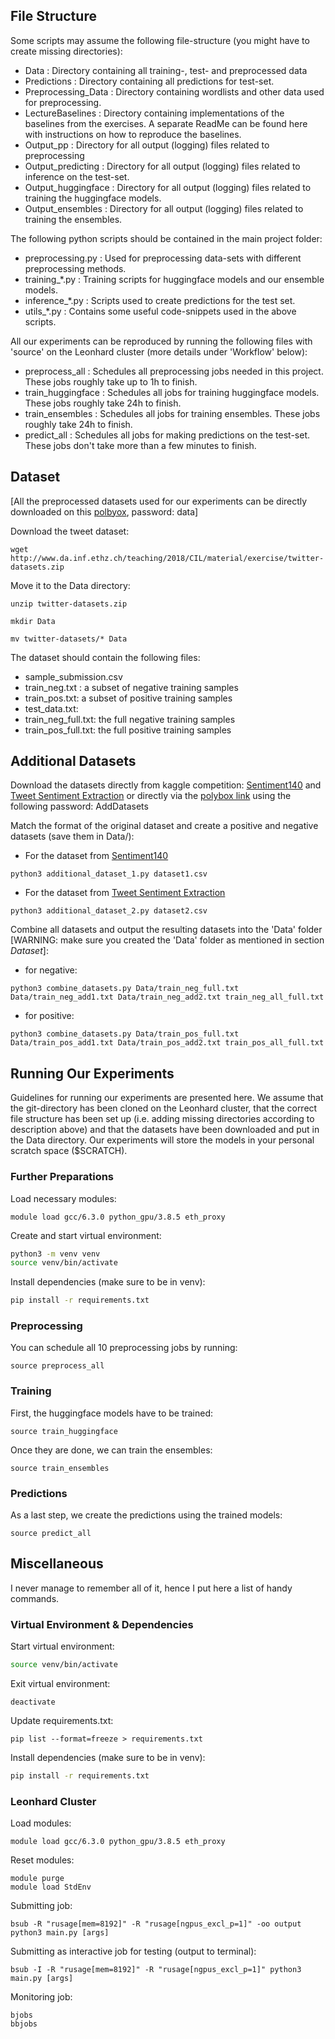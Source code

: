 ## File Structure
Some scripts may assume the following file-structure (you might have to create missing directories):
- Data : Directory containing all training-, test- and preprocessed data
- Predictions : Directory containing all predictions for test-set.
- Preprocessing_Data : Directory containing wordlists and other data used for preprocessing.
- LectureBaselines : Directory containing implementations of the baselines from the exercises. A separate ReadMe can be found here with instructions on how to reproduce the baselines.
- Output_pp : Directory for all output (logging) files related to preprocessing
- Output_predicting : Directory for all output (logging) files related to inference on the test-set.
- Output_huggingface : Directory for all output (logging) files related to training the huggingface models.
- Output_ensembles : Directory for all output (logging) files related to training the ensembles.

The following python scripts should be contained in the main project folder:
- preprocessing.py : Used for preprocessing data-sets with different preprocessing methods.
- training_*.py : Training scripts for huggingface models and our ensemble models.
- inference_*.py : Scripts used to create predictions for the test set.
- utils_*.py : Contains some useful code-snippets used in the above scripts.

All our experiments can be reproduced by running the following files with 'source' on the Leonhard cluster (more details under 'Workflow' below):
- preprocess_all : Schedules all preprocessing jobs needed in this project. These jobs roughly take up to 1h to finish.
- train_huggingface : Schedules all jobs for training huggingface models. These jobs roughly take 24h to finish.
- train_ensembles : Schedules all jobs for training ensembles. These jobs roughly take 24h to finish.
- predict_all : Schedules all jobs for making predictions on the test-set. These jobs don't take more than a few minutes to finish.

## Dataset

[All the preprocessed datasets used for our experiments can be directly downloaded on this [polbyox](https://polybox.ethz.ch/index.php/s/6FXs2MQqnVHvPiJ), password: data]

Download the tweet dataset:
```
wget http://www.da.inf.ethz.ch/teaching/2018/CIL/material/exercise/twitter-datasets.zip
```
Move it to the Data directory:
```
unzip twitter-datasets.zip

mkdir Data

mv twitter-datasets/* Data
```
The dataset should contain the following files:
- sample_submission.csv
- train_neg.txt : a subset of negative training samples
- train_pos.txt: a subset of positive training samples
- test_data.txt:
- train_neg_full.txt: the full negative training samples
- train_pos_full.txt: the full positive training samples

## Additional Datasets
Download the datasets directly from kaggle competition: [Sentiment140](https://www.kaggle.com/kazanova/sentiment140?select=training.1600000.processed.noemoticon.csv) and [Tweet Sentiment Extraction](https://www.kaggle.com/c/tweet-sentiment-extraction/data?select=train.csv) or directly via the [polybox link](https://polybox.ethz.ch/index.php/s/hKKm1H0hD4lmr6t) using the following password: AddDatasets


Match the format of the original dataset and create a positive and negative datasets (save them in Data/):
- For the dataset from [Sentiment140](https://www.kaggle.com/kazanova/sentiment140?select=training.1600000.processed.noemoticon.csv)
```
python3 additional_dataset_1.py dataset1.csv

```
- For the dataset from [Tweet Sentiment Extraction](https://www.kaggle.com/c/tweet-sentiment-extraction/data?select=train.csv)

```
python3 additional_dataset_2.py dataset2.csv

```
Combine all datasets and output the resulting datasets into the 'Data' folder [WARNING: make sure you created the 'Data' folder as mentioned in section *Dataset*]:
- for negative:
```
python3 combine_datasets.py Data/train_neg_full.txt Data/train_neg_add1.txt Data/train_neg_add2.txt train_neg_all_full.txt

```
- for positive:
```
python3 combine_datasets.py Data/train_pos_full.txt Data/train_pos_add1.txt Data/train_pos_add2.txt train_pos_all_full.txt

```

## Running Our Experiments

Guidelines for running our experiments are presented here. We assume that the git-directory has been cloned on the Leonhard cluster, that the correct file structure has been set up (i.e. adding missing directories according to description above) and that the datasets have been downloaded and put in the Data directory. Our experiments will store the models in your personal scratch space ($SCRATCH). 

### Further Preparations

Load necessary modules:
```
module load gcc/6.3.0 python_gpu/3.8.5 eth_proxy
```
Create and start virtual environment:
```bash
python3 -m venv venv
source venv/bin/activate
```
Install dependencies (make sure to be in venv):
```bash
pip install -r requirements.txt
```

### Preprocessing
You can schedule all 10 preprocessing jobs by running:
```
source preprocess_all
```

### Training
First, the huggingface models have to be trained:
```
source train_huggingface
```
Once they are done, we can train the ensembles:
```
source train_ensembles
```

### Predictions
As a last step, we create the predictions using the trained models:
```
source predict_all
```

## Miscellaneous
I never manage to remember all of it, hence I put here a list of handy commands.

### Virtual Environment & Dependencies

Start virtual environment:
```bash
source venv/bin/activate
```

Exit virtual environment:
```
deactivate
```
Update requirements.txt:
```
pip list --format=freeze > requirements.txt
```
Install dependencies (make sure to be in venv):
```bash
pip install -r requirements.txt
```

### Leonhard Cluster

Load modules:
```
module load gcc/6.3.0 python_gpu/3.8.5 eth_proxy
```
Reset modules:
```
module purge
module load StdEnv
```
Submitting job:
```
bsub -R "rusage[mem=8192]" -R "rusage[ngpus_excl_p=1]" -oo output python3 main.py [args]
```
Submitting as interactive job for testing (output to terminal):
```
bsub -I -R "rusage[mem=8192]" -R "rusage[ngpus_excl_p=1]" python3 main.py [args]
```
Monitoring job:
```
bjobs
bbjobs
```
